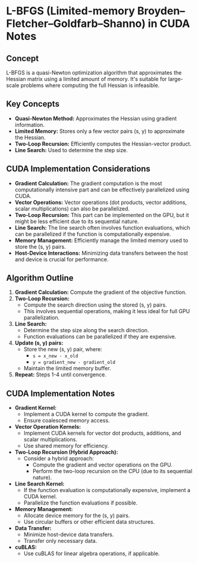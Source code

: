# L-BFGS (Limited-memory Broyden–Fletcher–Goldfarb–Shanno) in CUDA Notes

## Concept

L-BFGS is a quasi-Newton optimization algorithm that approximates the Hessian matrix using a limited amount of memory. It's suitable for large-scale problems where computing the full Hessian is infeasible.

## Key Concepts

* **Quasi-Newton Method:** Approximates the Hessian using gradient information.
* **Limited Memory:** Stores only a few vector pairs (s, y) to approximate the Hessian.
* **Two-Loop Recursion:** Efficiently computes the Hessian-vector product.
* **Line Search:** Used to determine the step size.

## CUDA Implementation Considerations

* **Gradient Calculation:** The gradient computation is the most computationally intensive part and can be effectively parallelized using CUDA.
* **Vector Operations:** Vector operations (dot products, vector additions, scalar multiplications) can also be parallelized.
* **Two-Loop Recursion:** This part can be implemented on the GPU, but it might be less efficient due to its sequential nature.
* **Line Search:** The line search often involves function evaluations, which can be parallelized if the function is computationally expensive.
* **Memory Management:** Efficiently manage the limited memory used to store the (s, y) pairs.
* **Host-Device Interactions:** Minimizing data transfers between the host and device is crucial for performance.

## Algorithm Outline

1.  **Gradient Calculation:** Compute the gradient of the objective function.
2.  **Two-Loop Recursion:**
    * Compute the search direction using the stored (s, y) pairs.
    * This involves sequential operations, making it less ideal for full GPU parallelization.
3.  **Line Search:**
    * Determine the step size along the search direction.
    * Function evaluations can be parallelized if they are expensive.
4.  **Update (s, y) pairs:**
    * Store the new (s, y) pair, where:
        * `s = x_new - x_old`
        * `y = gradient_new - gradient_old`
    * Maintain the limited memory buffer.
5.  **Repeat:** Steps 1-4 until convergence.

## CUDA Implementation Notes

* **Gradient Kernel:**
    * Implement a CUDA kernel to compute the gradient.
    * Ensure coalesced memory access.
* **Vector Operation Kernels:**
    * Implement CUDA kernels for vector dot products, additions, and scalar multiplications.
    * Use shared memory for efficiency.
* **Two-Loop Recursion (Hybrid Approach):**
    * Consider a hybrid approach:
        * Compute the gradient and vector operations on the GPU.
        * Perform the two-loop recursion on the CPU (due to its sequential nature).
* **Line Search Kernel:**
    * If the function evaluation is computationally expensive, implement a CUDA kernel.
    * Parallelize the function evaluations if possible.
* **Memory Management:**
    * Allocate device memory for the (s, y) pairs.
    * Use circular buffers or other efficient data structures.
* **Data Transfer:**
    * Minimize host-device data transfers.
    * Transfer only necessary data.
* **cuBLAS:**
    * Use cuBLAS for linear algebra operations, if applicable.
